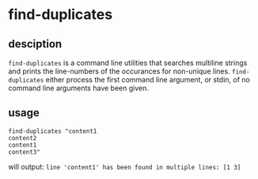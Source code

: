 find-duplicates
===============

desciption
----------

`find-duplicates` is a command line utilities that searches multiline strings and prints the
line-numbers of the occurances for non-unique lines. `find-duplicates` either process the 
first command line argument, or stdin, of no command line arguments have been given.

usage
-----

```
find-duplicates "content1
content2
content1
content3"
``` 

will output:
`line 'content1' has been found in multiple lines: [1 3]`

